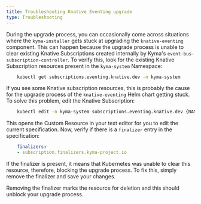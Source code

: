 ```yaml
---
title: Troubleshooting Knative Eventing upgrade
type: Troubleshooting
---
```


During the upgrade process, you can occasionally come across situations where the `kyma-installer` gets stuck at upgrading the `knative-eventing` component. This can happen because the upgrade process is unable to clear existing Knative Subscriptions created internally by Kyma's `event-bus-subscription-controller`. 
To verify this, look for the existing Knative Subscription resources present in the `kyma-system` Namespace:

```bash
    kubectl get subscriptions.eventing.knative.dev -n kyma-system
``` 

If you see some Knative subscription resources, this is probably the cause for the upgrade process of the `knative-eventing` Helm chart getting stuck. To solve this problem, edit the Knative Subscription:

```bash
    kubectl edit -n kyma-system subscriptions.eventing.knative.dev {NAME_OF_THE_KNATIVE_SUBSCRIPTION}
```
This opens the Custom Resource in your text editor for you to edit the current specification. Now, verify if there is a `finalizer` entry in the specification:
```yaml
    finalizers:
    - subscription.finalizers.kyma-project.io
```
If the finalizer is present, it means that Kubernetes was unable to clear this resource, therefore, blocking the upgrade process. To fix this, simply remove the finalizer and save your changes.

Removing the finalizer marks the resource for deletion and this should unblock your upgrade process.
